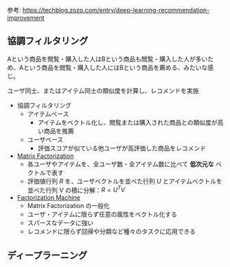 参考: https://techblog.zozo.com/entry/deep-learning-recommendation-improvement

## 協調フィルタリング

Aという商品を閲覧・購入した人はBという商品も閲覧・購入した人が多いため、Aという商品を閲覧・購入した人にはBという商品を薦める、みたいな感じ。

ユーザ同士、またはアイテム同士の類似度を計算し、レコメンドを実施

- 協調フィルタリング
    - アイテムベース
        - アイテムをベクトル化し、閲覧または購入された商品との類似度が高い商品を推薦
    - ユーザベース
        - 評価スコアが似ている他ユーザが高評価した商品をレコメンド
- [Matrix Factorization](../docs/note/Algorithm/recommendation/matrix-factorization.md)
    - 各ユーザやアイテムを、全ユーザ数・全アイテム数に比べて **低次元な** ベクトルで表す
    - 評価値行列 $R$ を、ユーザベクトルを並べた行列 $U$ とアイテムベクトルを並べた行列 $V$ の積に分解：$R = U^T V$
- [Factorization Machine](../docs/note/Algorithm/recommendation/factorization-machine.md)
    - Matrix Factorization の一般化
    - ユーザ・アイテムに限らず任意の属性をベクトル化する
    - スパースなデータに強い
    - レコメンドに限らず回帰や分類など種々のタスクに応用できる


## ディープラーニング

